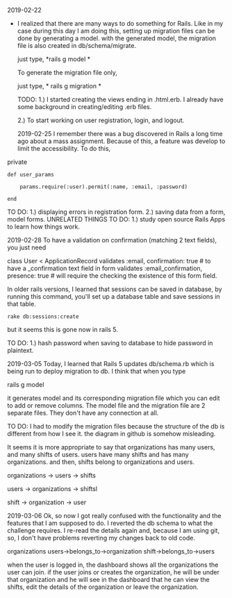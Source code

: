 2019-02-22
* I realized that there are many ways to do something for Rails.
  Like in my case during this day I am doing this, setting up
  migration files can be done by generating a model. with the generated
  model, the migration file is also created in db/schema/migrate.

  just type, *rails g model <ModelName> *

  To generate the migration file only, 

  just type, * rails g migration <MigrationName> *


  TODO:
  1.) I started creating the views ending in .html.erb.
      I already have some background in creating/editing .erb files.

  2.) To start working on user registration, login, and logout.


  2019-02-25
  I remember there was a bug discovered in Rails a long time ago
  about a mass assignment. Because of this, a feature was develop
  to limit the accessibility. To do this, 

private

    def user_params

        params.require(:user).permit(:name, :email, :password)

    end

TO DO: 
1.) displaying errors in registration form.
2.) saving data from a form, model forms.
UNRELATED THINGS TO DO:
1.) study open source Rails Apps to learn how things work.

2019-02-28
To have a validation on confirmation (matching 2 text fields), you just need


class User < ApplicationRecord 
    validates :email, confirmation: true  # to have a _confirmation text field in form
    validates :email_confirmation, presence: true # will require the checking the existence of this form field.

In older rails versions, I learned that sessions can be saved in database, by running this command, 
you'll set up a database table and save sessions in that table.

    rake db:sessions:create

but it seems this is gone now in rails 5.

TO DO:
1.) hash password when saving to database to hide password in plaintext.

2019-03-05
Today, I learned that Rails 5 updates db/schema.rb which is being run to deploy migration to db.
I think that when you type 

rails g model <name>

it generates model and its corresponding migration file which you can edit to add or remove columns.
The model file and the migration file are 2 separate files. They don't have any connection at all.

TO DO: 
I had to modify the migration files because the structure of the db is different from how I see it. the 
diagram in github is somehow misleading. 

It seems it is more appropriate to say that organizations has many users, and many shifts of users.
users have many shifts and has many organizations. and then, shifts belong to organizations and users.

organizations -> users
                      -> shifts

users -> organizations
          -> shiftsl

shift -> organization
       ->  user

2019-03-06
Ok, so now I got really confused with the functionality and the features that I am supposed to do.
I reverted the db schema to what the challenge requires. I re-read the details again and, because I am
using git, so, I don't have problems reverting my changes back to old code.

organizations
users->belongs_to->organization
shift->belongs_to->users

when the user is logged in, the dashboard shows all the organizations the user can join.
if the user joins or creates the organization, he will be under that organization and he will see 
in the dashboard that he can view the shifts, edit the details of the organization or leave the organization.
